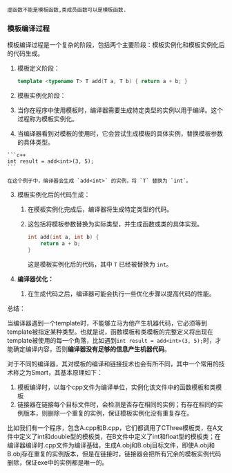 `虚函数不能是模板函数,类成员函数可以是模板函数.`

### 模板编译过程
模板编译过程是一个复杂的阶段，包括两个主要阶段：模板实例化和模板实例化后的代码生成。
1. 模板定义阶段：
   ```c++
   template <typename T> T add(T a, T b) { return a + b; }
   ```

2. 模板实例化阶段：
  1. 当你在程序中使用模板时，编译器需要生成特定类型的实例以用于编译。这个过程称为模板实例化。 

  2. 当编译器看到对模板的使用时，它会尝试生成模板的具体实例，替换模板参数的具体类型。

  	```c++
  	int result = add<int>(3, 5);
  	```

  	在这个例子中，编译器会生成 `add<int>` 的实例，将 `T` 替换为 `int`。

3. 模板实例化后的代码生成：

    1. 在模板实例化完成后，编译器将生成特定类型的代码。

     2. 这包括将模板参数替换为实际类型，并生成函数或类的具体实现。

    	```c++
    	int add(int a, int b) {
    	    return a + b;
    	}
    	```

    	这是模板实例化后的代码，其中 `T` 已经被替换为 `int`。

4. **编译器优化：**

    1. 在生成代码之后，编译器可能会执行一些优化步骤以提高代码的性能。

总结：

当编译器遇到一个template时，不能够立马为他产生机器代码，它必须等到template被指定某种类型。也就是说，函数模板和类模板的完整定义将出现在template被使用的每一个角落，比如遇到`int result = add<int>(3, 5);`时，才能确定编译内容，否则**编译器没有足够的信息产生机器代码**。

对于不同的编译器，其对模板的编译和链接技术也会有所不同，其中一个常用的技术称之为Smart，其基本原理如下：

1. 模板编译时，以每个cpp文件为编译单位，实例化该文件中的函数模板和类模板
2. 链接器在链接每个目标文件时，会检测是否存在相同的实例；有存在相同的实例版本，则删除一个重复的实例，保证模板实例化没有重复存在。

比如我们有一个程序，包含A.cpp和B.cpp，它们都调用了CThree模板类，在A文件中定义了int和double型的模板类，在B文件中定义了int和float型的模板类；在编译器编译时.cpp文件为编译基础，生成A.obj和B.obj目标文件，即使A.obj和B.obj存在重复的实例版本，但是在链接时，链接器会把所有冗余的模板实例代码删除，保证exe中的实例都是唯一的。

